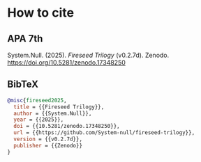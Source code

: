 # How to cite

## APA 7th
System.Null. (2025). *Fireseed Trilogy* (v0.2.7d). Zenodo. https://doi.org/10.5281/zenodo.17348250

## BibTeX
```bibtex
@misc{fireseed2025,
  title = {{Fireseed Trilogy}},
  author = {{System.Null}},
  year = {{2025}},
  doi = {{10.5281/zenodo.17348250}},
  url = {{https://github.com/System-null/fireseed-trilogy}},
  version = {{v0.2.7d}},
  publisher = {{Zenodo}}
}
```
